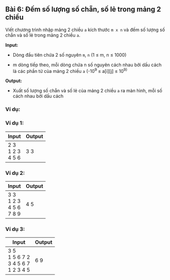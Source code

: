 ## Bài 6: Đếm số lượng số chẵn, số lẻ trong mảng 2 chiều

Viết chương trình nhập mảng 2 chiều `a` kích thước `m x n` và đếm số lượng số chẵn và số lẻ trong mảng 2 chiều `a`. 

**Input:**

- Dòng đầu tiên chứa 2 số nguyên `m`, `n` (1 ≤ m, n ≤ 1000)

- m dòng tiếp theo, mỗi dòng chứa n số nguyên cách nhau bởi dấu cách là các phần tử của mảng 2 chiều `a` (-10<sup>9 </sup> ≤ a[i][j] ≤ 10<sup>9</sub>)

**Output:**

- Xuất số lượng số chẵn và số lẻ của mảng 2 chiều `a` ra màn hình, mỗi số cách nhau bởi dấu cách

### Ví dụ:

### Ví dụ 1:

| Input | Output |
|-------|--------|
| 2 3<br> 1 2 3<br> 4 5 6 | 3 3 |

### Ví dụ 2:

| Input | Output |
|-------|--------|
| 3 3<br> 1 2 3<br> 4 5 6<br> 7 8 9 | 4 5 |

### Ví dụ 3:

| Input | Output |
|-------|--------|
| 3 5<br> 1 5 6 7 2<br> 3 4 5 6 7<br> 1 2 3 4 5 | 6 9 |
